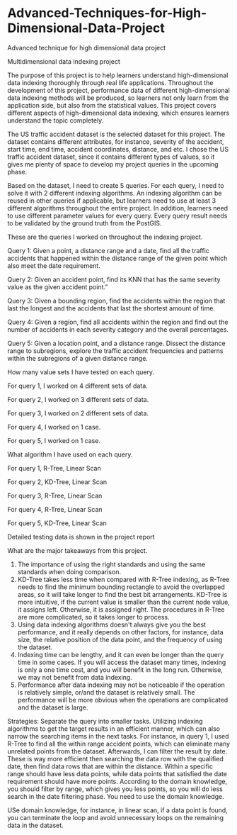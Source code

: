 # Advanced-Techniques-for-High-Dimensional-Data-Project


Advanced technique for high dimensional data project 

Multidimensional data indexing project 

The purpose of this project is to help learners understand high-dimensional data indexing  thoroughly through real life applications. Throughout the development of this project, performance data of different high-dimensional data indexing methods will be produced, so learners not only learn from the application side, but also from the statistical values. This project covers different aspects of high-dimensional data indexing, which ensures learners understand the topic completely. 

The US traffic accident dataset is the selected dataset for this project. The dataset contains different attributes, for instance, severity of the accident, start time, end time, accident coordinates, distance, and etc. I chose the US traffic accident dataset, since it contains different types of values, so it gives me plenty of space to develop my project queries in the upcoming phase.

Based on the dataset, I need to create 5 queries. For each query, I need to solve it with  2 different indexing algorithms. An indexing algorithm can be reused in other queries if applicable, but learners need to use at least 3 different algorithms throughout the entire project. In addition, learners need to use different parameter values for every query. Every query result needs to be validated by the ground truth from the PostGIS.

These are the queries I worked on throughout the indexing project. 

Query 1: Given a point, a distance range and a date, find all the traffic accidents that happened within the distance range of the given point which also meet the date requirement.


Query 2: Given an accident point, find its KNN that has the same severity value as the given accident point.”



Query 3: Given a bounding region, find the accidents within the region that last the longest and the accidents that last the shortest amount of time.


Query 4: Given a region, find all accidents within the region and find out the number of accidents in each severity category and the overall percentages.


Query 5: Given a location point, and a distance range. Dissect the distance range to subregions, explore the traffic accident frequencies and patterns within the subregions of a given distance range.


How many value sets I have tested on each query.

For query 1, I worked on 4 different sets of data. 

For query 2, I worked on 3 different sets of data.

For query 3, I worked on 2 different sets of data.

For query 4, I worked on 1 case.

For query 5, I worked on 1 case.


What algorithm I have used on each query.

For query 1, R-Tree, Linear Scan

For query 2, KD-Tree, Linear Scan

For query 3, R-Tree, Linear Scan

For query 4, R-Tree, Linear Scan

For query 5, KD-Tree, Linear Scan

Detailed testing data is shown in the project report 


What are the major takeaways from this project.
1.  The importance of using the right standards and using the same standards when doing comparison. 
2. KD-Tree takes less time when compared with R-Tree indexing, as R-Tree needs to find the minimum bounding rectangle to avoid the overlapped areas, so it will take longer to find the best bit arrangements. KD-Tree is more intuitive, if the current value is smaller than the current node value, it assigns left. Otherwise, it is assigned right. The procedures in R-Tree are more complicated, so it takes longer to process. 
3. Using data indexing algorithms doesn't always give you the best performance, and it really depends on other factors, for instance, data size, the relative position of the data point, and the frequency of using the dataset.
4. Indexing time can be lengthy, and it can even be longer than the query time in some cases. If you will access the dataset many times, indexing is only a one time cost, and you will benefit in the long run. Otherwise, we may not benefit from data indexing. 
5. Performance after data indexing may not be noticeable if the operation is relatively simple, or/and the dataset is relatively small. The performance will be more obvious when the operations are complicated and the dataset is large.


Strategies:
Separate the query into smaller tasks. Utilizing indexing algorithms to get the target results in an efficient manner, which can also narrow the searching items in the next tasks. For instance, in query 1, I used R-Tree to find all the within range accident points, which can eliminate many unrelated points from the dataset. Afterwards, I can filter the result by date. These is way more efficient then searching the data row with the qualified date, then find data rows that are within the distance. Within a specific range should have less data points, while data points that satisfied the date requirement should have more points. According to the domain knowledge, you should filter by range, which gives you less points, so you will do less search in the date filtering phase. You need to use the domain knowledge.

USe domain knowledge, for instance, in linear scan, if a data point is found, you can terminate the loop and avoid unnecessary loops on the remaining data in the dataset. 
